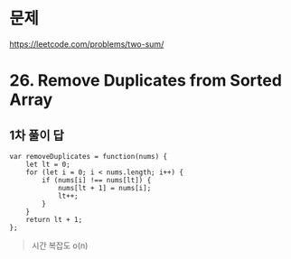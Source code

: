 # 문제
https://leetcode.com/problems/two-sum/

# 26. Remove Duplicates from Sorted Array

## 1차 풀이 답
```
var removeDuplicates = function(nums) {
    let lt = 0;
    for (let i = 0; i < nums.length; i++) {
        if (nums[i] !== nums[lt]) {
            nums[lt + 1] = nums[i];
            lt++;
        }
    }
    return lt + 1;
};
```
> 시간 복잡도 o(n)


